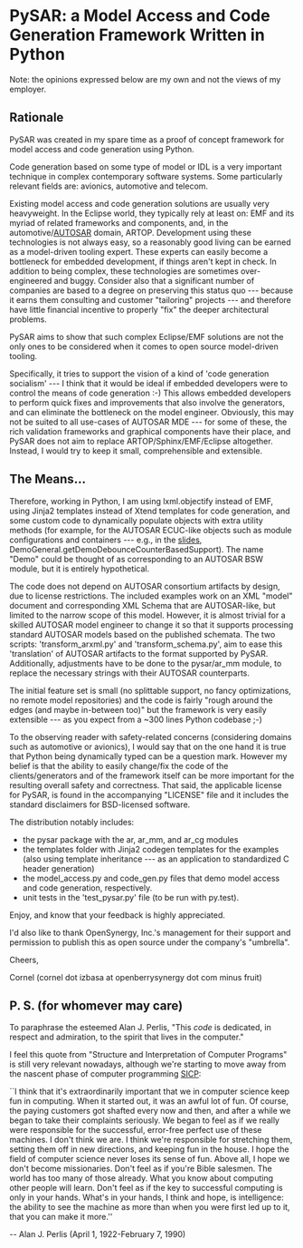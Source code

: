 # PySAR: a Model Access and Code Generation Framework Written in Python

Note: the opinions expressed below are my own and not the views of my employer.

## Rationale

PySAR was created in my spare time as a proof of concept framework for model access and code generation using Python. 

Code generation based on some type of model or IDL is a very important technique in complex contemporary software systems. Some particularly relevant fields are: avionics, automotive and telecom.

Existing model access and code generation solutions are usually very heavyweight. In the Eclipse world, they typically rely at least on: EMF and its myriad of related frameworks and components, and, in the automotive/[AUTOSAR](http://www.autosar.org/) domain, ARTOP. Development using these technologies is not always easy, so a reasonably good living can be earned as a model-driven tooling expert. These experts can easily become a bottleneck for embedded development, if things aren't kept in check. In addition to being complex, these technologies are sometimes over-engineered and buggy. Consider also that a significant number of companies are based to a degree on preserving this status quo --- because it earns them consulting and customer "tailoring" projects --- and therefore have little financial incentive to properly "fix" the deeper architectural problems.

PySAR aims to show that such complex Eclipse/EMF solutions are not the only ones to be considered when it comes to open source model-driven tooling.

Specifically, it tries to support the vision of a kind of 'code generation socialism' --- I think that it would be ideal if embedded developers were to control the means of code generation :-) This allows embedded developers to perform quick fixes and improvements that also involve the generators, and can eliminate the bottleneck on the model engineer. Obviously, this may not be suited to all use-cases of AUTOSAR MDE --- for some of these, the rich validation frameworks and graphical components have their place, and PySAR does not aim to replace ARTOP/Sphinx/EMF/Eclipse altogether. Instead, I would try to keep it small, comprehensible and extensible.

## The Means...

Therefore, working in Python, I am using lxml.objectify instead of EMF, using Jinja2 templates instead of Xtend templates for code generation, and some custom code to dynamically populate objects with extra utility methods (for example, for the AUTOSAR ECUC-like objects such as module configurations and containers --- e.g., in the [slides](https://github.com/OpenSynergy/pysar/blob/master/pysar_intro.pdf), DemoGeneral.getDemoDebounceCounterBasedSupport). The name "Demo" could be thought of as corresponding to an AUTOSAR BSW module, but it is entirely hypothetical.

The code does not depend on AUTOSAR consortium artifacts by design, due to license restrictions. The included examples work on an XML "model" document and corresponding XML Schema that are AUTOSAR-like, but limited to the narrow scope of this model. However, it is almost trivial for a skilled AUTOSAR model engineer to change it so that it supports processing standard AUTOSAR models based on the published schemata. The two scripts: 'transform_arxml.py' and 'transform_schema.py', aim to ease this 'translation' of AUTOSAR artifacts to the format supported by PySAR. Additionally, adjustments have to be done to the pysar/ar_mm module, to replace the necessary strings with their AUTOSAR counterparts.

The initial feature set is small (no splittable support, no fancy optimizations, no remote model repositories) and the code is fairly "rough around the edges (and maybe in-between too)" but the framework is very easily extensible --- as you expect from a ~300 lines Python codebase ;-)

To the observing reader with safety-related concerns (considering domains such as automotive or avionics), I would say that on the one hand it is true that Python being dynamically typed can be a question mark. However my belief is that the ability to easily change/fix the code of the clients/generators and of the framework itself can be more important for the resulting overall safety and correctness. That said, the applicable license for PySAR, is found in the accompanying "LICENSE" file and it includes the standard disclaimers for BSD-licensed software.

The distribution notably includes:
- the pysar package with the ar, ar_mm, and ar_cg modules
- the templates folder with Jinja2 codegen templates for the examples (also using template inheritance --- as an application to standardized C header generation)
- the model_access.py and code_gen.py files that demo model access and code generation, respectively.
- unit tests in the 'test_pysar.py' file (to be run with py.test).

Enjoy, and know that your feedback is highly appreciated.

I'd also like to thank OpenSynergy, Inc.'s management for their support and permission to publish this as open source under the company's "umbrella".

Cheers,

Cornel (cornel dot izbasa at openberrysynergy dot com minus fruit)

## P. S. (for whomever may care)

To paraphrase the esteemed Alan J. Perlis, 
"This _code_ is dedicated, in respect and admiration, to the spirit that lives in the computer."

I feel this quote from "Structure and Interpretation of Computer Programs" is still very relevant nowadays, although we're starting to move away from the nascent phase of computer programming [SICP](https://mitpress.mit.edu/sicp/full-text/sicp/book/book.html):

``I think that it's extraordinarily important that we in computer science keep fun in computing. When it started out, it was an awful lot of fun. Of course, the paying customers got shafted every now and then, and after a while we began to take their complaints seriously. We began to feel as if we really were responsible for the successful, error-free perfect use of these machines. I don't think we are. I think we're responsible for stretching them, setting them off in new directions, and keeping fun in the house. I hope the field of computer science never loses its sense of fun. Above all, I hope we don't become missionaries. Don't feel as if you're Bible salesmen. The world has too many of those already. What you know about computing other people will learn. Don't feel as if the key to successful computing is only in your hands. What's in your hands, I think and hope, is intelligence: the ability to see the machine as more than when you were first led up to it, that you can make it more.''

-- Alan J. Perlis (April 1, 1922-February 7, 1990)
